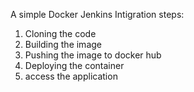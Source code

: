 A simple Docker Jenkins Intigration
steps:
1. Cloning the code
2. Building the image
3. Pushing the image to docker hub
4. Deploying the container
5. access the application
